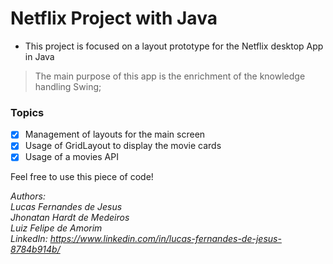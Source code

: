# Netflix Project with Java

- This project is focused on a layout prototype for the Netflix desktop App in Java

> The main purpose of this app is the enrichment of the knowledge handling Swing;

### Topics

- [x] Management of layouts for the main screen<br>
- [x] Usage of GridLayout to display the movie cards<br>
- [x] Usage of a movies API

Feel free to use this piece of code!

*_Authors:_*<br> _Lucas Fernandes de Jesus_ <br>
_Jhonatan Hardt de Medeiros_ <br>
_Luiz Felipe de Amorim_ <br>
*_LinkedIn:_* _https://www.linkedin.com/in/lucas-fernandes-de-jesus-8784b914b/_
